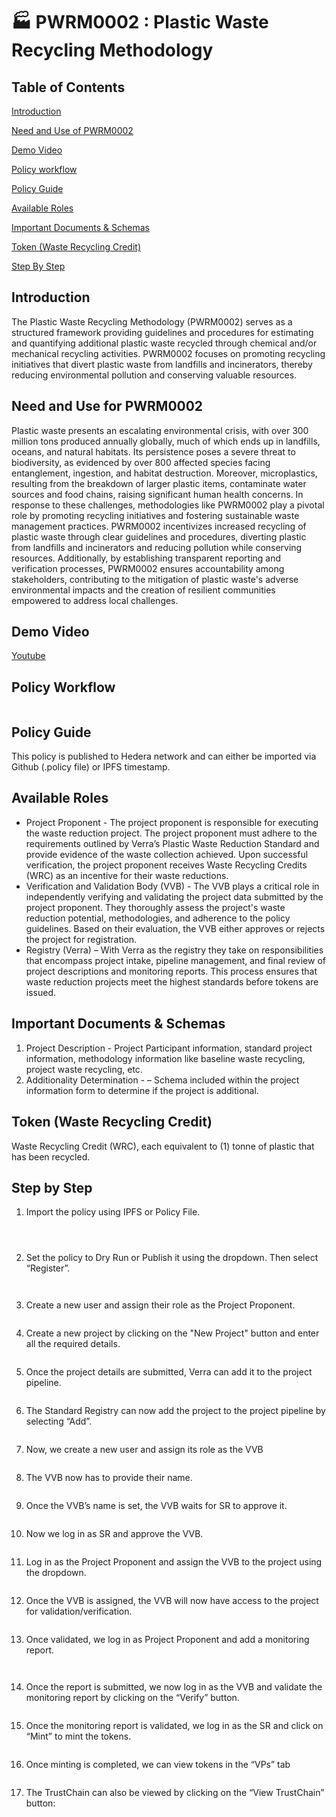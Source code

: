 # 🏭 PWRM0002 : Plastic Waste Recycling Methodology

## Table of Contents

[Introduction](pwrm0002-plastic-waste-recycling.md#introduction)

[Need and Use of PWRM0002](pwrm0002-plastic-waste-recycling.md#need-and-use-for-pwrm0002)

[Demo Video](pwrm0002-plastic-waste-recycling.md#demo-video)

[Policy workflow](pwrm0002-plastic-waste-recycling.md#policy-workflow)

[Policy Guide](pwrm0002-plastic-waste-recycling.md#policy-guide)

[Available Roles](pwrm0002-plastic-waste-recycling.md#available-roles)

[Important Documents & Schemas](pwrm0002-plastic-waste-recycling.md#important-documents-and-schemas)

[Token (Waste Recycling Credit)](pwrm0002-plastic-waste-recycling.md#token-waste-recycling-credit)

[Step By Step](pwrm0002-plastic-waste-recycling.md#step-by-step)

## Introduction&#x20;

The Plastic Waste Recycling Methodology (PWRM0002) serves as a structured framework providing guidelines and procedures for estimating and quantifying additional plastic waste recycled through chemical and/or mechanical recycling activities. PWRM0002 focuses on promoting recycling initiatives that divert plastic waste from landfills and incinerators, thereby reducing environmental pollution and conserving valuable resources.&#x20;

## Need and Use for PWRM0002&#x20;

Plastic waste presents an escalating environmental crisis, with over 300 million tons produced annually globally, much of which ends up in landfills, oceans, and natural habitats. Its persistence poses a severe threat to biodiversity, as evidenced by over 800 affected species facing entanglement, ingestion, and habitat destruction. Moreover, microplastics, resulting from the breakdown of larger plastic items, contaminate water sources and food chains, raising significant human health concerns. In response to these challenges, methodologies like PWRM0002 play a pivotal role by promoting recycling initiatives and fostering sustainable waste management practices. PWRM0002 incentivizes increased recycling of plastic waste through clear guidelines and procedures, diverting plastic from landfills and incinerators and reducing pollution while conserving resources. Additionally, by establishing transparent reporting and verification processes, PWRM0002 ensures accountability among stakeholders, contributing to the mitigation of plastic waste's adverse environmental impacts and the creation of resilient communities empowered to address local challenges.

## Demo Video

[Youtube](https://youtu.be/S1nyOxvnf3A?si=IWd6maYKIurLq4jU)

## Policy Workflow

<figure><img src="../../../.gitbook/assets/image (23) (1) (1) (1) (1).png" alt=""><figcaption></figcaption></figure>

## Policy Guide&#x20;

This policy is published to Hedera network and can either be imported via Github (.policy file) or IPFS timestamp.&#x20;

## Available Roles&#x20;

* Project Proponent - The project proponent is responsible for executing the waste reduction project. The project proponent must adhere to the requirements outlined by Verra’s Plastic Waste Reduction Standard and provide evidence of the waste collection achieved. Upon successful verification, the project proponent receives Waste Recycling Credits (WRC) as an incentive for their waste reductions.&#x20;
* Verification and Validation Body (VVB) - The VVB plays a critical role in independently verifying and validating the project data submitted by the project proponent. They thoroughly assess the project's waste reduction potential, methodologies, and adherence to the policy guidelines. Based on their evaluation, the VVB either approves or rejects the project for registration.&#x20;
* Registry (Verra) – With Verra as the registry they take on responsibilities that encompass project intake, pipeline management, and final review of project descriptions and monitoring reports. This process ensures that waste reduction projects meet the highest standards before tokens are issued.&#x20;

## Important Documents & Schemas&#x20;

1. Project Description - Project Participant information, standard project information, methodology information like baseline waste recycling, project waste recycling, etc.&#x20;
2. Additionality Determination - – Schema included within the project information form to determine if the project is additional. &#x20;

## Token (Waste Recycling Credit)&#x20;

Waste Recycling Credit (WRC), each equivalent to (1) tonne of plastic that has been recycled.&#x20;

## Step by Step &#x20;

1. Import the policy using IPFS or Policy File.

<figure><img src="../../../.gitbook/assets/image (28) (1).png" alt=""><figcaption></figcaption></figure>

<figure><img src="../../../.gitbook/assets/image (1) (1) (1) (1) (1) (1) (1) (1) (1) (1) (1).png" alt=""><figcaption></figcaption></figure>

<figure><img src="../../../.gitbook/assets/image (2) (1) (1) (1) (1) (1) (1) (1) (1) (1) (1).png" alt=""><figcaption></figcaption></figure>

2. Set the policy to Dry Run or Publish it using the dropdown. Then select “Register”.

<figure><img src="../../../.gitbook/assets/image (3) (1) (1) (1) (1) (1) (1) (1) (1).png" alt=""><figcaption></figcaption></figure>

<figure><img src="../../../.gitbook/assets/image (4) (1) (1) (1) (1) (1) (1) (1) (1).png" alt=""><figcaption></figcaption></figure>

3. Create a new user and assign their role as the Project Proponent.

<figure><img src="../../../.gitbook/assets/image (5) (1) (1) (1) (1) (1) (1) (1).png" alt=""><figcaption></figcaption></figure>

4. Create a new project by clicking on the "New Project" button and enter all the required details.

<figure><img src="../../../.gitbook/assets/image (6) (1) (1) (1) (1) (1) (1) (1).png" alt=""><figcaption></figcaption></figure>

5. Once the project details are submitted, Verra can add it to the project pipeline.

<figure><img src="../../../.gitbook/assets/image (8) (1) (1) (1) (1) (1).png" alt=""><figcaption></figcaption></figure>

6. The Standard Registry can now add the project to the project pipeline by selecting “Add”.

<figure><img src="../../../.gitbook/assets/image (10) (1) (1) (1) (1) (1).png" alt=""><figcaption></figcaption></figure>

7. Now, we create a new user and assign its role as the VVB

<figure><img src="../../../.gitbook/assets/image (9) (1) (1) (1) (1) (1).png" alt=""><figcaption></figcaption></figure>

8. The VVB now has to provide their name.

<figure><img src="../../../.gitbook/assets/image (11) (1) (1) (1) (1) (1).png" alt=""><figcaption></figcaption></figure>

9. Once the VVB’s name is set, the VVB waits for SR to approve it.

<figure><img src="../../../.gitbook/assets/image (12) (1) (1) (1) (1) (1).png" alt=""><figcaption></figcaption></figure>

10. Now we log in as SR and approve the VVB.

<figure><img src="../../../.gitbook/assets/image (13) (1) (1) (1) (1) (1).png" alt=""><figcaption></figcaption></figure>

11. Log in as the Project Proponent and assign the VVB to the project using the dropdown.

<figure><img src="../../../.gitbook/assets/image (14) (1) (1) (1) (1) (1).png" alt=""><figcaption></figcaption></figure>

12. Once the VVB is assigned, the VVB will now have access to the project for validation/verification.

<figure><img src="../../../.gitbook/assets/image (15) (1) (1) (1) (1) (1).png" alt=""><figcaption></figcaption></figure>

13. Once validated, we log in as Project Proponent and add a monitoring report.

<figure><img src="../../../.gitbook/assets/image (16) (1) (1) (1) (1) (1).png" alt=""><figcaption></figcaption></figure>

<figure><img src="../../../.gitbook/assets/image (17) (1) (1) (1) (1) (1).png" alt=""><figcaption></figcaption></figure>

14. Once the report is submitted, we now log in as the VVB and validate the monitoring report by clicking on the “Verify” button.

<figure><img src="../../../.gitbook/assets/image (18) (1) (1) (1) (1) (1).png" alt=""><figcaption></figcaption></figure>

15. Once the monitoring report is validated, we log in as the SR and click on “Mint” to mint the tokens.

<figure><img src="../../../.gitbook/assets/image (19) (1) (1) (1) (1) (1).png" alt=""><figcaption></figcaption></figure>

16. Once minting is completed, we can view tokens in the “VPs” tab

<figure><img src="../../../.gitbook/assets/image (20) (1) (1) (1) (1) (1).png" alt=""><figcaption></figcaption></figure>

17. The TrustChain can also be viewed by clicking on the “View TrustChain” button:

<figure><img src="../../../.gitbook/assets/image (21) (1) (1) (1) (1).png" alt=""><figcaption></figcaption></figure>

<figure><img src="../../../.gitbook/assets/image (22) (1) (1) (1) (1).png" alt=""><figcaption></figcaption></figure>
